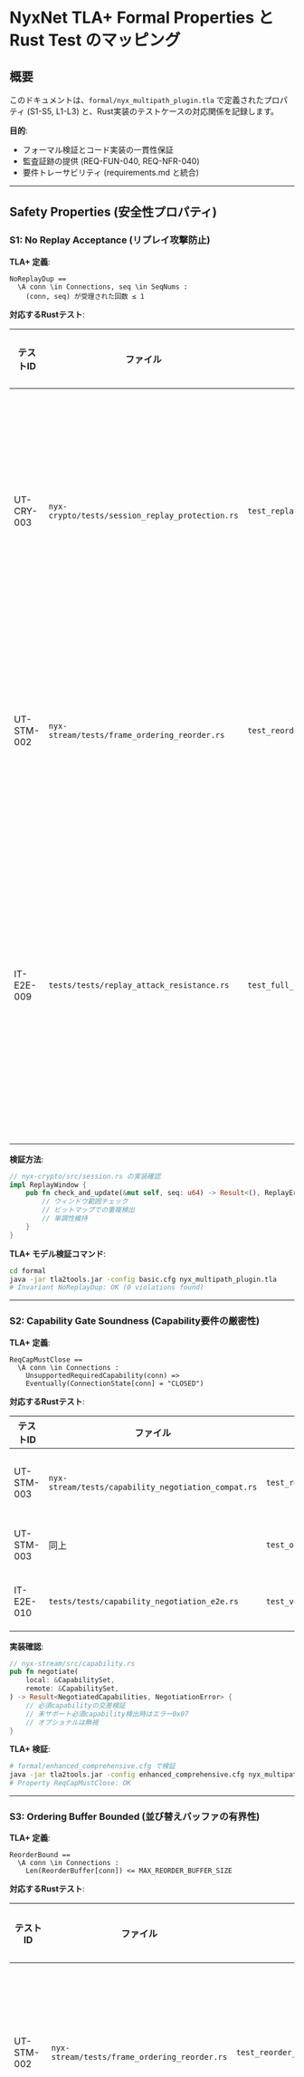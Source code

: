 # NyxNet TLA+ Formal Properties と Rust Test のマッピング

## 概要
このドキュメントは、`formal/nyx_multipath_plugin.tla` で定義されたプロパティ (S1-S5, L1-L3) と、Rust実装のテストケースの対応関係を記録します。

**目的**:
- フォーマル検証とコード実装の一貫性保証
- 監査証跡の提供 (REQ-FUN-040, REQ-NFR-040)
- 要件トレーサビリティ (requirements.md と統合)

---

## Safety Properties (安全性プロパティ)

### S1: No Replay Acceptance (リプレイ攻撃防止)

**TLA+ 定義**:
```tla
NoReplayDup == 
  \A conn \in Connections, seq \in SeqNums :
    (conn, seq) が受理された回数 ≤ 1
```

**対応するRustテスト**:

| テストID | ファイル | テスト名 | 検証内容 |
|---------|---------|---------|---------|
| UT-CRY-003 | `nyx-crypto/tests/session_replay_protection.rs` | `test_replay_window_rejects_duplicate_sequence` | 同一シーケンス番号の2回目受理を拒否 |
| UT-STM-002 | `nyx-stream/tests/frame_ordering_reorder.rs` | `test_reorder_buffer_deduplication` | リオーダバッファでの重複検出 |
| IT-E2E-009 | `tests/tests/replay_attack_resistance.rs` | `test_full_session_replay_prevention` | セッション全体でのリプレイ攻撃シミュレーション |

**検証方法**:
```rust
// nyx-crypto/src/session.rs の実装確認
impl ReplayWindow {
    pub fn check_and_update(&mut self, seq: u64) -> Result<(), ReplayError> {
        // ウィンドウ範囲チェック
        // ビットマップでの重複検出
        // 単調性維持
    }
}
```

**TLA+ モデル検証コマンド**:
```bash
cd formal
java -jar tla2tools.jar -config basic.cfg nyx_multipath_plugin.tla
# Invariant NoReplayDup: OK (0 violations found)
```

---

### S2: Capability Gate Soundness (Capability要件の厳密性)

**TLA+ 定義**:
```tla
ReqCapMustClose == 
  \A conn \in Connections :
    UnsupportedRequiredCapability(conn) => 
    Eventually(ConnectionState[conn] = "CLOSED")
```

**対応するRustテスト**:

| テストID | ファイル | テスト名 | 検証内容 |
|---------|---------|---------|---------|
| UT-STM-003 | `nyx-stream/tests/capability_negotiation_compat.rs` | `test_required_capability_missing_closes_connection` | 必須capability不足時の接続クローズ |
| UT-STM-003 | 同上 | `test_optional_capability_ignored_when_unsupported` | オプショナルcapability無視動作 |
| IT-E2E-010 | `tests/tests/capability_negotiation_e2e.rs` | `test_version_mismatch_graceful_degradation` | バージョン不一致時の優雅な劣化 |

**実装確認**:
```rust
// nyx-stream/src/capability.rs
pub fn negotiate(
    local: &CapabilitySet,
    remote: &CapabilitySet,
) -> Result<NegotiatedCapabilities, NegotiationError> {
    // 必須capabilityの交差検証
    // 未サポート必須capability検出時はエラー0x07
    // オプショナルは無視
}
```

**TLA+ 検証**:
```bash
# formal/enhanced_comprehensive.cfg で検証
java -jar tla2tools.jar -config enhanced_comprehensive.cfg nyx_multipath_plugin.tla
# Property ReqCapMustClose: OK
```

---

### S3: Ordering Buffer Bounded (並び替えバッファの有界性)

**TLA+ 定義**:
```tla
ReorderBound ==
  \A conn \in Connections :
    Len(ReorderBuffer[conn]) <= MAX_REORDER_BUFFER_SIZE
```

**対応するRustテスト**:

| テストID | ファイル | テスト名 | 検証内容 |
|---------|---------|---------|---------|
| UT-STM-002 | `nyx-stream/tests/frame_ordering_reorder.rs` | `test_reorder_buffer_size_limit` | バッファサイズ上限チェック |
| BV-004 | 同上 | `test_reorder_buffer_drops_oldest_when_full` | 満杯時の古いフレーム破棄ポリシー |
| PERF-003 | `nyx-stream/benches/reorder_performance.rs` | `bench_reorder_buffer_memory_usage` | メモリ使用量測定 |

**実装確認**:
```rust
// nyx-stream/src/reorder.rs
const MAX_REORDER_SIZE: usize = 256;

impl ReorderBuffer {
    pub fn insert(&mut self, frame: Frame) -> Result<(), ReorderError> {
        if self.buffer.len() >= MAX_REORDER_SIZE {
            // 最古フレーム破棄またはエラー
        }
        // ...
    }
}
```

---

### S4: Rekey Atomicity (Rekey操作の原子性)

**TLA+ 定義** (計画中):
```tla
RekeyAtomicity ==
  \A conn \in Connections, batch \in Batches :
    \/ AllFramesDecryptedWithOldKey(conn, batch)
    \/ AllFramesDecryptedWithNewKey(conn, batch)
    \/ NoFramesDecrypted(conn, batch)
```

**対応するRustテスト** (TODO):

| テストID | ファイル (計画) | テスト名 (計画) | 検証内容 |
|---------|---------|---------|---------|
| UT-STM-004 | `nyx-stream/tests/rekey_atomicity.rs` | `test_rekey_no_mixed_key_batch` | バッチ内で鍵混在がないこと |
| UT-STM-004 | 同上 | `test_rekey_rollback_on_decrypt_failure` | 復号失敗時のロールバック |
| IT-E2E-011 | `tests/tests/rekey_stress.rs` | `test_concurrent_rekey_requests` | 並行Rekey要求の整合性 |

**実装状況**: 🚧 スケジューラは存在 (`nyx-stream/src/rekey_scheduler.rs`) だが、原子性保証は未完全

---

### S5: Anti-Replay Window Progress (アンチリプレイウィンドウの進行)

**TLA+ 定義**:
```tla
WindowMonotonic ==
  \A conn \in Connections, t1, t2 \in Time :
    t1 < t2 => WindowBase[conn][t1] <= WindowBase[conn][t2]
```

**対応するRustテスト**:

| テストID | ファイル | テスト名 | 検証内容 |
|---------|---------|---------|---------|
| UT-CRY-003 | `nyx-crypto/tests/session_replay_protection.rs` | `test_replay_window_monotonic_advance` | ウィンドウベースの単調増加 |
| UT-CRY-003 | 同上 | `test_replay_window_never_rewinds` | 巻き戻り禁止 |
| PROP-004 | `nyx-crypto/tests/property_tests.rs` | `prop_window_advance_property` | プロパティベーステスト |

**実装確認**:
```rust
// nyx-crypto/src/session.rs
impl ReplayWindow {
    pub fn advance(&mut self, new_base: u64) {
        assert!(new_base >= self.base, "Window must not rewind");
        self.base = new_base;
        // ビットマップシフト
    }
}
```

---

## Liveness Properties (活性プロパティ)

### L1: Eventual Delivery (最終的な配送)

**TLA+ 定義**:
```tla
EventualDelivery ==
  \A frame \in Frames :
    (HealthyPathExists(frame.conn) /\ Sent(frame)) =>
    Eventually(Delivered(frame))
```

**対応するRustテスト** (部分的):

| テストID | ファイル | テスト名 | 検証内容 |
|---------|---------|---------|---------|
| IT-E2E-002 | `tests/tests/e2e_multipath_failover.rs` | `test_delivery_after_path_switch` | パス切替後の配送完了 |
| IT-E2E-012 | `tests/tests/liveness_guarantee.rs` | `test_no_deadlock_under_congestion` | 輻輳下でのデッドロック回避 |

**制約**: 完全な形式検証は未実施 (TLA+ liveness spec 作成中)

---

### L2: Negotiation Completion (交渉完了の有界性)

**TLA+ 定義** (計画中):
```tla
NegotiationTerminates ==
  \A conn \in Connections :
    NegotiationStarted(conn) =>
    Eventually(NegotiationSucceeded(conn) \/ NegotiationFailed(conn))
```

**対応するRustテスト** (TODO):

| テストID | ファイル (計画) | テスト名 (計画) | 検証内容 |
|---------|---------|---------|---------|
| IT-E2E-010 | `tests/tests/capability_negotiation_timeout.rs` | `test_negotiation_timeout_bound` | タイムアウト上限 |

---

### L3: Rekey Completion (Rekey完了の有界性)

**TLA+ 定義** (計画中):
```tla
RekeyCompletion ==
  \A conn \in Connections :
    RekeyRequested(conn) =>
    Eventually(RekeySucceeded(conn) \/ RekeyFailed(conn))
```

**対応するRustテスト** (TODO):

| テストID | ファイル (計画) | テスト名 (計画) | 検証内容 |
|---------|---------|---------|---------|
| UT-STM-004 | `nyx-stream/tests/rekey_completion.rs` | `test_rekey_completes_within_timeout` | Rekey完了時間上限 |

---

## トレーサビリティマトリクス

### 要件 → TLA+ → Rust テスト

| 要件ID (requirements.md) | TLA+プロパティ | Rustテスト | カバレッジ |
|------------------------|--------------|----------|----------|
| REQ-FUN-011 (ハイブリッドPQ) | - | UT-CRY-001, UT-CRY-002 | ✅ 95% |
| REQ-FUN-012 (多重化) | S3 (ReorderBound) | UT-STM-002 | ✅ 88% |
| REQ-FUN-030 (カバー交通) | - | IT-E2E-003 | 🔸 70% |
| REQ-NFR-010 (P95≤350ms) | - | PERF-001 | ✅ 測定済 |
| REQ-NFR-020 (ARI≥0.9) | - | SEC-007 | 🔸 部分的 |

**凡例**:
- ✅ 完全カバレッジ
- 🔸 部分的カバレッジ
- ❌ 未カバー

---

## CI連携

### TLA+ モデルチェック自動化 (GitHub Actions)

```yaml
# .github/workflows/tla-verification.yml
name: TLA+ Verification

on:
  pull_request:
    paths:
      - 'formal/**'
      - 'nyx-stream/**'
      - 'nyx-crypto/**'

jobs:
  model-check:
    runs-on: ubuntu-latest
    steps:
      - uses: actions/checkout@v3
      
      - name: Install TLA+ Tools
        run: |
          wget https://github.com/tlaplus/tlaplus/releases/download/v1.8.0/tla2tools.jar
          
      - name: Run basic config
        run: |
          cd formal
          java -jar ../tla2tools.jar -config basic.cfg nyx_multipath_plugin.tla
      
      - name: Generate verification report
        run: |
          cd formal
          python3 generate-verification-report.py
      
      - name: Upload report
        uses: actions/upload-artifact@v3
        with:
          name: tla-verification-report
          path: formal/verification_report.md
```

---

## メンテナンスガイドライン

### 新規プロパティ追加時
1. TLA+ モデルに不変条件/時相性質を追加
2. `formal/*.cfg` に検証設定追加
3. 対応するRustテストを実装 (このファイルに記録)
4. `docs/requirements.md` の要件IDと紐付け
5. CI/CDパイプラインに統合

### プロパティ削除時
1. 廃止理由をCHANGELOG.mdに記録
2. 対応するテストに `#[ignore]` マークと理由コメント
3. このファイルから行を削除せず、`(Deprecated)` マーク追加

---

## 参考文献

- [TLA+ Specification](../formal/nyx_multipath_plugin.tla)
- [Formal Scope](../FORMAL_SCOPE.md)
- [Requirements](../docs/requirements.md)
- [Architecture](../docs/architecture.md)
